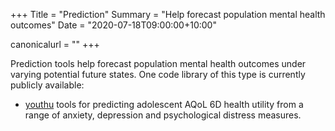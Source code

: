 +++
Title = "Prediction"
Summary = "Help forecast population mental health outcomes"
Date = "2020-07-18T09:00:00+10:00"

canonicalurl = ""
+++

Prediction tools help forecast population mental health outcomes under varying potential future states. One code library of this type is currently publicly available:

 - [youthu](https://ready4-dev.github.io/youthu/index.html) tools for predicting adolescent AQoL 6D health utility from a range of anxiety, depression and psychological distress measures.

